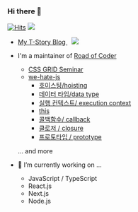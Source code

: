 ### Hi there 👋
[![Hits](https://hits.seeyoufarm.com/api/count/incr/badge.svg?url=https%3A%2F%2Fgithub.com%2Fhayoung0Lee&count_bg=%2379C83D&title_bg=%23555555&icon=&icon_color=%23E7E7E7&title=hits&edge_flat=false)](https://hits.seeyoufarm.com)
![](https://img.shields.io/github/followers/hayoung0Lee?style=social)

- <a href="https://mytutorials.tistory.com/">
        My T-Story Blog <img 
            src="http://img.shields.io/badge/-Tech%20Blog-655ced?style=flat&logo=github&link=https://mytutorials.tistory.com/"
            style="height : auto; margin-left : 10px; margin-right : 10px;"/>
  </a>

- I'm a maintainer of [Road of Coder](https://github.com/Road-of-CODEr)
    - [CSS GRID Seminar](https://github.com/Road-of-CODEr/we-hate-js/blob/master/Front-End/tips/css-grid.md)
    - [we-hate-js](https://github.com/Road-of-CODEr/we-hate-js/tree/master/JavaScript)
        - [호이스팅/hoisting](https://github.com/Road-of-CODEr/we-hate-js/blob/master/JavaScript/hoisting.md)
        - [데이터 타입/data type](https://github.com/Road-of-CODEr/we-hate-js/blob/master/JavaScript/DataType.md)
        - [실행 컨텍스트/ execution context](https://github.com/Road-of-CODEr/we-hate-js/blob/master/JavaScript/ExecutionContext.md)
        - [this](https://github.com/Road-of-CODEr/we-hate-js/blob/master/JavaScript/this.md)
        - [콜백함수/ callback](https://github.com/Road-of-CODEr/we-hate-js/blob/master/JavaScript/callback.md)
        - [클로저 / closure](https://github.com/Road-of-CODEr/we-hate-js/blob/master/JavaScript/closure.md)
        - [프로토타입 / prototype](https://github.com/Road-of-CODEr/we-hate-js/blob/master/JavaScript/prototype.md)
    
    ... and more
    
- 🔭 I’m currently working on ...
  - JavaScript / TypeScript
  - React.js 
  - Next.js
  - Node.js 

<!--
**hayoung0Lee/hayoung0Lee** is a ✨ _special_ ✨ repository because its `README.md` (this file) appears on your GitHub profile.

Here are some ideas to get you started:

- 🔭 I’m currently working on ...
- 🌱 I’m currently learning ...
- 👯 I’m looking to collaborate on ...
- 🤔 I’m looking for help with ...
- 💬 Ask me about ...
- 📫 How to reach me: ...
- 😄 Pronouns: ...
- ⚡ Fun fact: ...
-->
